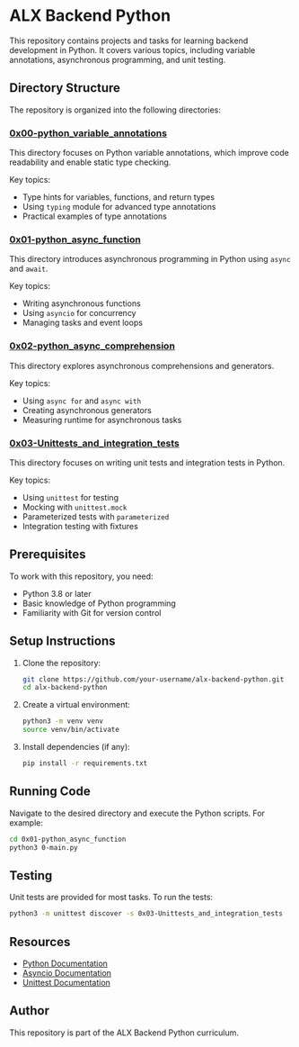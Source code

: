 # ALX Backend Python

This repository contains projects and tasks for learning backend development in Python. It covers various topics, including variable annotations, asynchronous programming, and unit testing.

## Directory Structure

The repository is organized into the following directories:

### [0x00-python_variable_annotations](0x00-python_variable_annotations/README.md)
This directory focuses on Python variable annotations, which improve code readability and enable static type checking.

Key topics:
- Type hints for variables, functions, and return types
- Using `typing` module for advanced type annotations
- Practical examples of type annotations

### [0x01-python_async_function](0x01-python_async_function/README.md)
This directory introduces asynchronous programming in Python using `async` and `await`.

Key topics:
- Writing asynchronous functions
- Using `asyncio` for concurrency
- Managing tasks and event loops

### [0x02-python_async_comprehension](0x02-python_async_comprehension/README.md)
This directory explores asynchronous comprehensions and generators.

Key topics:
- Using `async for` and `async with`
- Creating asynchronous generators
- Measuring runtime for asynchronous tasks

### [0x03-Unittests_and_integration_tests](0x03-Unittests_and_integration_tests/README.md)
This directory focuses on writing unit tests and integration tests in Python.

Key topics:
- Using `unittest` for testing
- Mocking with `unittest.mock`
- Parameterized tests with `parameterized`
- Integration testing with fixtures

## Prerequisites

To work with this repository, you need:
- Python 3.8 or later
- Basic knowledge of Python programming
- Familiarity with Git for version control

## Setup Instructions

1. Clone the repository:
   ```sh
   git clone https://github.com/your-username/alx-backend-python.git
   cd alx-backend-python
   ```

2. Create a virtual environment:
   ```sh
   python3 -m venv venv
   source venv/bin/activate
   ```

3. Install dependencies (if any):
   ```sh
   pip install -r requirements.txt
   ```

## Running Code

Navigate to the desired directory and execute the Python scripts. For example:
```sh
cd 0x01-python_async_function
python3 0-main.py
```

## Testing

Unit tests are provided for most tasks. To run the tests:
```sh
python3 -m unittest discover -s 0x03-Unittests_and_integration_tests
```

## Resources

- [Python Documentation](https://docs.python.org/3/)
- [Asyncio Documentation](https://docs.python.org/3/library/asyncio.html)
- [Unittest Documentation](https://docs.python.org/3/library/unittest.html)

## Author

This repository is part of the ALX Backend Python curriculum.
```